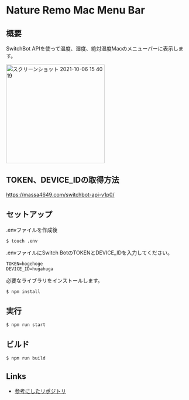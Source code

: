 # Nature Remo Mac Menu Bar

## 概要
SwitchBot APIを使って温度、湿度、絶対湿度Macのメニューバーに表示します。

<img width="269" alt="スクリーンショット 2021-10-06 15 40 19" src="https://user-images.githubusercontent.com/32351460/136152826-8d7ca325-bc01-48cb-9f7a-591d8a9a83a3.png">

## TOKEN、DEVICE_IDの取得方法
https://massa4649.com/switchbot-api-v1p0/

## セットアップ
.envファイルを作成後
```
$ touch .env 
```

.envファイルにSwitch BotのTOKENとDEVICE_IDを入力してください。
```
TOKEN=hogehoge
DEVICE_ID=hugahuga
```

必要なライブラリをインストールします。
```
$ npm install
```

## 実行

```
$ npm run start
```

## ビルド
```
$ npm run build
```


## Links

- [参考にしたリポジトリ](https://github.com/Neos21/practice-electron-tray-app)
